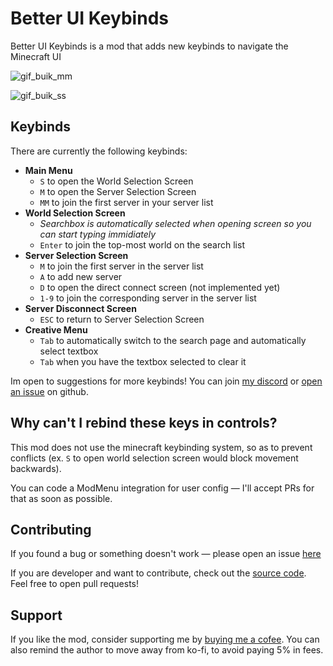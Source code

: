 # Better UI Keybinds

Better UI Keybinds is a mod that adds new keybinds to navigate the Minecraft UI

![gif_buik_mm](https://github.com/LukynkaCZE/better-saved-hotbars/assets/48604271/d0863984-dfae-414c-a6be-f86d55908aaa)

![gif_buik_ss](https://github.com/LukynkaCZE/better-saved-hotbars/assets/48604271/2b521695-7537-4b58-91ad-9df3ea1d1780)

## Keybinds

There are currently the following keybinds:

- **__Main Menu__**
  - `S` to open the World Selection Screen
  - `M` to open the Server Selection Screen
  - `MM` to join the first server in your server list
- **__World Selection Screen__**
  - _Searchbox is automatically selected when opening screen so you can start typing immidiately_
  - `Enter` to join the top-most world on the search list
- **__Server Selection Screen__**
  - `M` to join the first server in the server list
  - `A` to add new server
  - `D` to open the direct connect screen (not implemented yet)
  - `1-9` to join the corresponding server in the server list
- **__Server Disconnect Screen__**
  - `ESC` to return to Server Selection Screen
- **__Creative Menu__**
  - `Tab` to automatically switch to the search page and automatically select textbox
  - `Tab` when you have the textbox selected to clear it

Im open to suggestions for more keybinds! You can join [my discord]([https://discord.gg/SA9nmfMkdc](https://discord.gg/SA9nmfMkdc)) or [open an issue](https://github.com/LukynkaCZE/better-ui-keybinds/issues) on github.

## Why can't I rebind these keys in controls?

This mod does not use the minecraft keybinding system, so as to prevent conflicts (ex. `S` to open world selection screen would block movement backwards).

You can code a ModMenu integration for user config — I'll accept PRs for that as soon as possible.

## Contributing

If you found a bug or something doesn't work — please open an issue [here](https://github.com/LukynkaCZE/better-ui-keybinds/issues)

If you are developer and want to contribute, check out the [source code](https://github.com/LukynkaCZE/better-ui-keybinds/issues). Feel free to open pull requests!

## Support

If you like the mod, consider supporting me by [buying me a cofee](https://ko-fi.com/lukynkacze). You can also remind the author to move away from ko-fi, to avoid paying 5% in fees.
